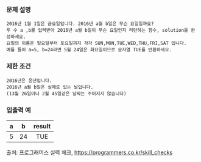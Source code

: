 ### 문제 설명   

	2016년 1월 1일은 금요일입니다. 2016년 a월 b일은 무슨 요일일까요?  
	두 수 a ,b를 입력받아 2016년 a월 b일이 무슨 요일인지 리턴하는 함수, solution을 완성하세요.  
	요일의 이름은 일요일부터 토요일까지 각각 SUN,MON,TUE,WED,THU,FRI,SAT 입니다.  
	예를 들어 a=5, b=24라면 5월 24일은 화요일이므로 문자열 TUE를 반환하세요.  

### 제한 조건   

	2016년은 윤년입니다.  
	2016년 a월 b일은 실제로 있는 날입니다.  
	(13월 26일이나 2월 45일같은 날짜는 주어지지 않습니다)

### 입출력 예   

|a|b|result|   
|:---:|:---:|:---:|
|5|24|TUE|   



출처: 프로그래머스 실력 체크, https://programmers.co.kr/skill_checks